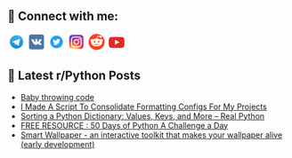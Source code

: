 ## 🔎 Connect with me:
[<img src="https://github.com/bullbesh/bullbesh/blob/main/images/Telegram.png" width="32" height="32" />](https://t.me/bullbesh)
[<img src="https://github.com/bullbesh/bullbesh/blob/main/images/VK.png" width="32" height="32" />](https://vk.com/bullbesh)
[<img src="https://github.com/bullbesh/bullbesh/blob/main/images/Twitter.png" width="32" height="32" />](https://twitter.com/bullbesh1)
[<img src="https://github.com/bullbesh/bullbesh/blob/main/images/Instagram.png" width="32" height="32" />](https://www.instagram.com/bullbesh)
[<img src="https://github.com/bullbesh/bullbesh/blob/main/images/Reddit.png" width="32" height="32" />](https://www.reddit.com/user/bullbesh)
[<img src="https://github.com/bullbesh/bullbesh/blob/main/images/YouTube.png" width="32" height="32" />](https://www.youtube.com/channel/UCtfjRs6uzgq5mfm8S06WTcg)

## 📕 Latest r/Python Posts
<!-- BLOG-POST-LIST:START -->
- [Baby throwing code](https://www.reddit.com/r/Python/comments/wno2hd/baby_throwing_code/)
- [I Made A Script To Consolidate Formatting Configs For My Projects](https://www.reddit.com/r/Python/comments/wnknl7/i_made_a_script_to_consolidate_formatting_configs/)
- [Sorting a Python Dictionary: Values, Keys, and More – Real Python](https://www.reddit.com/r/Python/comments/wnjet0/sorting_a_python_dictionary_values_keys_and_more/)
- [FREE RESOURCE : 50 Days of Python A Challenge a Day](https://www.reddit.com/r/Python/comments/wnj2be/free_resource_50_days_of_python_a_challenge_a_day/)
- [Smart Wallpaper - an interactive toolkit that makes your wallpaper alive &lpar;early development&rpar;](https://www.reddit.com/r/Python/comments/wnixjd/smart_wallpaper_an_interactive_toolkit_that_makes/)
<!-- BLOG-POST-LIST:END -->
